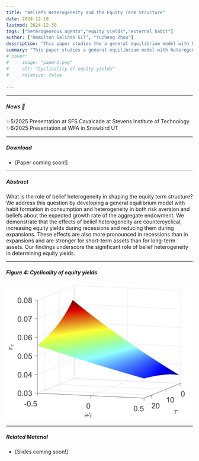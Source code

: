```yaml
---
title: "Beliefs Heterogeneity and the Equity Term Structure" 
date: 2024-12-18
lastmod: 2024-12-30
tags: ["heterogeneous agents","equity yields","external habit"]
author: ["Hamilton Galindo Gil", "Yucheng Zhou"]
description: "This paper studies the a general equilibrium model with heterogeneity in both risk aversion and beliefs about the expected growth rate of the aggregate endowment." 
summary: "This paper studies a general equilibrium model with heterogeneity in both risk aversion and beliefs about the expected growth rate of the aggregate endowment. (Work in progress)" 
# cover:
#     image: "paper2.png"
#     alt: "Cyclicality of equity yields"
#     relative: false

---
```


---


##### News 📣

✨5/2025 Presentation at SFS Cavalcade at Stevens Institute of Technology  <br>
✨6/2025 Presentation at WFA in Snowbird UT<br>

---

##### Download

+ [Paper coming soon!]

---

##### Abstract

What is the role of belief heterogeneity in shaping the equity term structure? We address this question by developing a general equilibrium model with habit formation in consumption and heterogeneity in both risk aversion and beliefs about the expected growth rate of the aggregate endowment. We demonstrate that the effects of belief heterogeneity are countercyclical, increasing equity yields during recessions and reducing them during expansions. These effects are also more pronounced in recessions than in expansions and are stronger for short-term assets than for long-term assets. Our findings underscore the significant role of belief heterogeneity in determining equity yields.

---

##### Figure 4: Cyclicality of equity yields

![](paper2.png)

---

<!-- ##### Citation

Prinzel, Florianus, and Moritz-Maria von Igelfeld. 2004. "The Finer Points of Sausage Dogs." *Journal of Canine Science* 43 (2): 89–109. http://www.alexandermccallsmith.com/book/the-finer-points-of-sausage-dogs.

--- -->

##### Related Material

+ [Slides coming soon!]